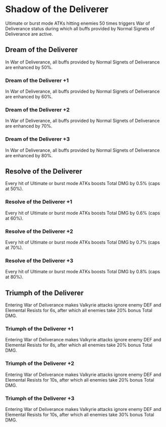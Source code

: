 # Shadow of the Deliverer

Ultimate or burst mode ATKs hitting enemies 50 times triggers War of Deliverance status during which all buffs provided by Normal Signets of Deliverance are active.

## Dream of the Deliverer

In War of Deliverance, all buffs provided by Normal Signets of Deliverance are enhanced by 50%.

### Dream of the Deliverer +1

In War of Deliverance, all buffs provided by Normal Signets of Deliverance are enhanced by 60%.

### Dream of the Deliverer +2

In War of Deliverance, all buffs provided by Normal Signets of Deliverance are enhanced by 70%.

### Dream of the Deliverer +3

In War of Deliverance, all buffs provided by Normal Signets of Deliverance are enhanced by 80%.

## Resolve of the Deliverer

Every hit of Ultimate or burst mode ATKs boosts Total DMG by 0.5% (caps at 50%).

### Resolve of the Deliverer +1

Every hit of Ultimate or burst mode ATKs boosts Total DMG by 0.6% (caps at 60%).

### Resolve of the Deliverer +2

Every hit of Ultimate or burst mode ATKs boosts Total DMG by 0.7% (caps at 70%).

### Resolve of the Deliverer +3

Every hit of Ultimate or burst mode ATKs boosts Total DMG by 0.8% (caps at 80%).

## Triumph of the Deliverer

Entering War of Deliverance makes Valkyrie attacks ignore enemy DEF and Elemental Resists for 6s, after which all enemies take 20% bonus Total DMG.

### Triumph of the Deliverer +1

Entering War of Deliverance makes Valkyrie attacks ignore enemy DEF and Elemental Resists for 8s, after which all enemies take 20% bonus Total DMG.

### Triumph of the Deliverer +2

Entering War of Deliverance makes Valkyrie attacks ignore enemy DEF and Elemental Resists for 10s, after which all enemies take 20% bonus Total DMG.

### Triumph of the Deliverer +3

Entering War of Deliverance makes Valkyrie attacks ignore enemy DEF and Elemental Resists for 10s, after which all enemies take 30% bonus Total DMG.

